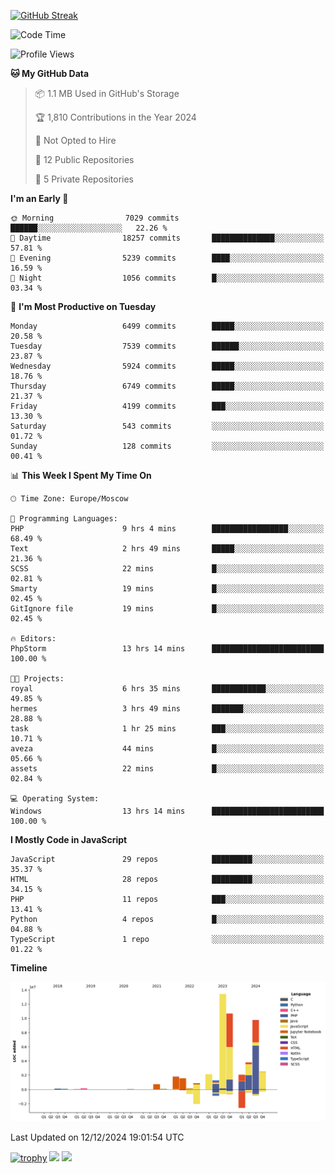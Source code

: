 [![GitHub Streak](https://github-readme-streak-stats.herokuapp.com/?user=yogik10)](https://git.io/streak-stats)
<!--START_SECTION:waka-->
![Code Time](http://img.shields.io/badge/Code%20Time-1%2C036%20hrs%2014%20mins-blue)

![Profile Views](http://img.shields.io/badge/Profile%20Views-0-blue)

**🐱 My GitHub Data** 

> 📦 1.1 MB Used in GitHub's Storage 
 > 
> 🏆 1,810 Contributions in the Year 2024
 > 
> 🚫 Not Opted to Hire
 > 
> 📜 12 Public Repositories 
 > 
> 🔑 5 Private Repositories 
 > 
**I'm an Early 🐤** 

```text
🌞 Morning                7029 commits        ██████░░░░░░░░░░░░░░░░░░░   22.26 % 
🌆 Daytime                18257 commits       ██████████████░░░░░░░░░░░   57.81 % 
🌃 Evening                5239 commits        ████░░░░░░░░░░░░░░░░░░░░░   16.59 % 
🌙 Night                  1056 commits        █░░░░░░░░░░░░░░░░░░░░░░░░   03.34 % 
```
📅 **I'm Most Productive on Tuesday** 

```text
Monday                   6499 commits        █████░░░░░░░░░░░░░░░░░░░░   20.58 % 
Tuesday                  7539 commits        ██████░░░░░░░░░░░░░░░░░░░   23.87 % 
Wednesday                5924 commits        █████░░░░░░░░░░░░░░░░░░░░   18.76 % 
Thursday                 6749 commits        █████░░░░░░░░░░░░░░░░░░░░   21.37 % 
Friday                   4199 commits        ███░░░░░░░░░░░░░░░░░░░░░░   13.30 % 
Saturday                 543 commits         ░░░░░░░░░░░░░░░░░░░░░░░░░   01.72 % 
Sunday                   128 commits         ░░░░░░░░░░░░░░░░░░░░░░░░░   00.41 % 
```


📊 **This Week I Spent My Time On** 

```text
🕑︎ Time Zone: Europe/Moscow

💬 Programming Languages: 
PHP                      9 hrs 4 mins        █████████████████░░░░░░░░   68.49 % 
Text                     2 hrs 49 mins       █████░░░░░░░░░░░░░░░░░░░░   21.36 % 
SCSS                     22 mins             █░░░░░░░░░░░░░░░░░░░░░░░░   02.81 % 
Smarty                   19 mins             █░░░░░░░░░░░░░░░░░░░░░░░░   02.45 % 
GitIgnore file           19 mins             █░░░░░░░░░░░░░░░░░░░░░░░░   02.45 % 

🔥 Editors: 
PhpStorm                 13 hrs 14 mins      █████████████████████████   100.00 % 

🐱‍💻 Projects: 
royal                    6 hrs 35 mins       ████████████░░░░░░░░░░░░░   49.85 % 
hermes                   3 hrs 49 mins       ███████░░░░░░░░░░░░░░░░░░   28.88 % 
task                     1 hr 25 mins        ███░░░░░░░░░░░░░░░░░░░░░░   10.71 % 
aveza                    44 mins             █░░░░░░░░░░░░░░░░░░░░░░░░   05.66 % 
assets                   22 mins             █░░░░░░░░░░░░░░░░░░░░░░░░   02.84 % 

💻 Operating System: 
Windows                  13 hrs 14 mins      █████████████████████████   100.00 % 
```

**I Mostly Code in JavaScript** 

```text
JavaScript               29 repos            █████████░░░░░░░░░░░░░░░░   35.37 % 
HTML                     28 repos            █████████░░░░░░░░░░░░░░░░   34.15 % 
PHP                      11 repos            ███░░░░░░░░░░░░░░░░░░░░░░   13.41 % 
Python                   4 repos             █░░░░░░░░░░░░░░░░░░░░░░░░   04.88 % 
TypeScript               1 repo              ░░░░░░░░░░░░░░░░░░░░░░░░░   01.22 % 
```



**Timeline**

![Lines of Code chart](https://raw.githubusercontent.com/Yogik10/Yogik10/main/assets/bar_graph.png)


 Last Updated on 12/12/2024 19:01:54 UTC
<!--END_SECTION:waka-->
[![trophy](https://github-profile-trophy.vercel.app/?username=yogik10)](https://github.com/ryo-ma/github-profile-trophy)
![](https://github-profile-summary-cards.vercel.app/api/cards/profile-details?username=yogik10&theme=solarized_dark)
![](https://github-profile-summary-cards.vercel.app/api/cards/most-commit-language?username=yogik10&theme=solarized_dark)


